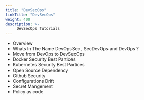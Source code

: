 ```yaml
---
title: "DevSecOps"
linkTitle: "DevSecOps"
weight: 400
description: >-
     DevSecOps Tutorials
---
```



- Overview 
- Whats In The Name DevOpsSec , SecDevOps and DevOps ?
- Move from DevOps to DevSecOps 
- Docker Security Best Partices 
- Kubernetes Security Best Partices 
- Open Source Dependency 
- Github Security 
- Configurations Drift 
- Secret Mangement 
- Policy as code 

